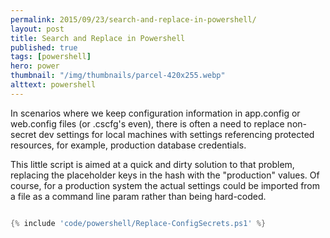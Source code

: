 ```yaml
---
permalink: 2015/09/23/search-and-replace-in-powershell/
layout: post
title: Search and Replace in Powershell
published: true
tags: [powershell]
hero: power
thumbnail: "/img/thumbnails/parcel-420x255.webp"
alttext: powershell
---
```


In scenarios where we keep configuration information in app.config or web.config files (or .cscfg's even),
there is often a need to replace non-secret dev settings for local machines with settings referencing
protected resources, for example, production database credentials.

This little script is aimed at a quick and dirty solution to that problem, replacing the placeholder
keys in the hash with the "production" values. Of course, for a production system the actual settings
could be imported from a file as a command line param rather than being hard-coded.

```powershell

{% include 'code/powershell/Replace-ConfigSecrets.ps1' %}

```
